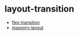 # layout-transition

- [flex-transition](./flex-transition')
- [masonry-layout]('./masonry-layout')

